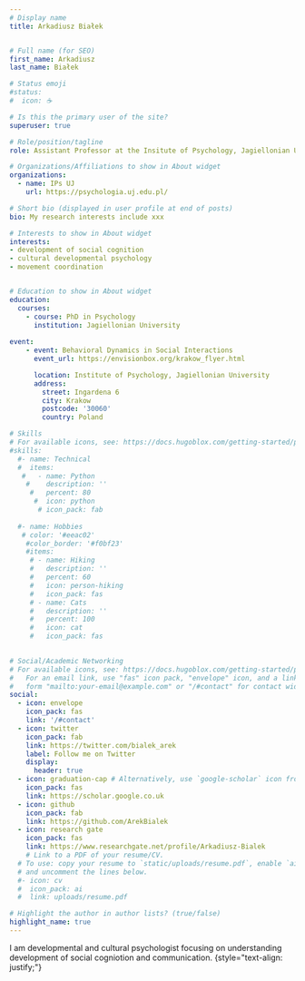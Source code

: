 ```yaml
---
# Display name
title: Arkadiusz Białek


# Full name (for SEO)
first_name: Arkadiusz 
last_name: Białek

# Status emoji
#status:
#  icon: ☕️

# Is this the primary user of the site?
superuser: true

# Role/position/tagline
role: Assistant Professor at the Insitute of Psychology, Jagiellonian University.  

# Organizations/Affiliations to show in About widget
organizations:
  - name: IPs UJ 
    url: https://psychologia.uj.edu.pl/

# Short bio (displayed in user profile at end of posts)
bio: My research interests include xxx

# Interests to show in About widget
interests:
- development of social cognition
- cultural developmental psychology
- movement coordination


# Education to show in About widget
education:
  courses:
    - course: PhD in Psychology 
      institution: Jagiellonian University
      
event: 
    - event: Behavioral Dynamics in Social Interactions
      event_url: https://envisionbox.org/krakow_flyer.html

      location: Institute of Psychology, Jagiellonian University
      address:
        street: Ingardena 6
        city: Krakow
        postcode: '30060'
        country: Poland    

# Skills
# For available icons, see: https://docs.hugoblox.com/getting-started/page-builder/#icons
#skills:
  #- name: Technical
  #  items:
   #   - name: Python
    #    description: ''
     #   percent: 80
      #  icon: python
       # icon_pack: fab
         
  #- name: Hobbies
   # color: '#eeac02'
    #color_border: '#f0bf23'
    #items:
     # - name: Hiking
     #   description: ''
     #   percent: 60
     #   icon: person-hiking
     #   icon_pack: fas
     # - name: Cats
     #   description: ''
     #   percent: 100
     #   icon: cat
     #   icon_pack: fas
    

# Social/Academic Networking
# For available icons, see: https://docs.hugoblox.com/getting-started/page-builder/#icons
#   For an email link, use "fas" icon pack, "envelope" icon, and a link in the
#   form "mailto:your-email@example.com" or "/#contact" for contact widget.
social:
  - icon: envelope
    icon_pack: fas
    link: '/#contact'
  - icon: twitter
    icon_pack: fab
    link: https://twitter.com/bialek_arek
    label: Follow me on Twitter
    display:
      header: true
  - icon: graduation-cap # Alternatively, use `google-scholar` icon from `ai` icon pack
    icon_pack: fas
    link: https://scholar.google.co.uk
  - icon: github
    icon_pack: fab
    link: https://github.com/ArekBialek
  - icon: research gate
    icon_pack: fas
    link: https://www.researchgate.net/profile/Arkadiusz-Bialek
    # Link to a PDF of your resume/CV.
  # To use: copy your resume to `static/uploads/resume.pdf`, enable `ai` icons in `params.yaml`,
  # and uncomment the lines below.
  #- icon: cv
  #  icon_pack: ai
  #  link: uploads/resume.pdf

# Highlight the author in author lists? (true/false)
highlight_name: true
---
```

I am developmental and cultural psychologist focusing on understanding development of social cogniotion and communication.
{style="text-align: justify;"}
